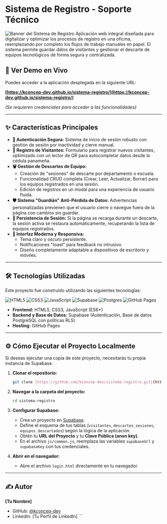 # Sistema de Registro - Soporte Técnico

![Banner del Sistema de Registro](https://i.imgur.com/link-a-tu-banner.png) Aplicación web integral diseñada para digitalizar y optimizar los procesos de registro en una oficina, reemplazando por completo los flujos de trabajo manuales en papel. El sistema permite guardar datos de visitantes y gestionar el descarte de equipos tecnológicos de forma segura y centralizada.

## 🚀 Ver Demo en Vivo

Puedes acceder a la aplicación desplegada en la siguiente URL:

**[https://kconcep-dev.github.io/sistema-registro/](https://kconcep-dev.github.io/sistema-registro/)**

*(Se requieren credenciales para acceder a las funcionalidades)*

---

## ✨ Características Principales

* **🔐 Autenticación Segura:** Sistema de inicio de sesión robusto con gestión de sesión por inactividad y cierre manual.
* **👤 Registro de Visitantes:** Formulario para registrar nuevos visitantes, optimizado con un lector de QR para autocompletar datos desde la cédula panameña.
* **🗑️ Gestión de Descartes de Equipo:**
    * Creación de "sesiones" de descarte por departamento o escuela.
    * Funcionalidad CRUD completa (Crear, Leer, Actualizar, Borrar) para los equipos registrados en una sesión.
    * Edición de registros en un modal para una experiencia de usuario fluida.
* **🛡️ Sistema "Guardián" Anti-Pérdida de Datos:** Advertencias personalizadas previenen que el usuario cierre o navegue fuera de la página con cambios sin guardar.
* **🔄 Persistencia de Sesión:** Si la página se recarga durante un descarte, la sesión activa se restaura automáticamente, recuperando la lista de equipos registrados.
* **🎨 Interfaz Moderna y Responsiva:**
    * Tema claro y oscuro persistente.
    * Notificaciones "toast" para feedback no intrusivo.
    * Diseño completamente adaptable a dispositivos de escritorio y móviles.

---

## 🛠️ Tecnologías Utilizadas

Este proyecto fue construido utilizando las siguientes tecnologías:

![HTML5](https://img.shields.io/badge/html5-%23E34F26.svg?style=for-the-badge&logo=html5&logoColor=white)
![CSS3](https://img.shields.io/badge/css3-%231572B6.svg?style=for-the-badge&logo=css3&logoColor=white)
![JavaScript](https://img.shields.io/badge/javascript-%23323330.svg?style=for-the-badge&logo=javascript&logoColor=%23F7DF1E)
![Supabase](https://img.shields.io/badge/Supabase-3ECF8E?style=for-the-badge&logo=supabase&logoColor=white)
![Postgres](https://img.shields.io/badge/postgres-%23316192.svg?style=for-the-badge&logo=postgresql&logoColor=white)
![GitHub Pages](https://img.shields.io/badge/GitHub%20Pages-222222?style=for-the-badge&logo=github&logoColor=white)

* **Frontend:** HTML5, CSS3, JavaScript (ES6+)
* **Backend y Base de Datos:** Supabase (Autenticación, Base de datos PostgreSQL con políticas RLS)
* **Hosting:** GitHub Pages

---

## ⚙️ Cómo Ejecutar el Proyecto Localmente

Si deseas ejecutar una copia de este proyecto, necesitarás tu propia instancia de Supabase.

1.  **Clonar el repositorio:**
    ```bash
    git clone [https://github.com/kconcep-dev/sistema-registro.git](https://github.com/kconcep-dev/sistema-registro.git)
    ```
2.  **Navegar a la carpeta del proyecto:**
    ```bash
    cd sistema-registro
    ```
3.  **Configurar Supabase:**
    * Crea un proyecto en [Supabase](https://supabase.com/).
    * Define el esquema de tus tablas (`visitantes`, `descartes_sesiones`, `equipos_descartados`) según la lógica de la aplicación.
    * Obtén tu **URL del Proyecto** y tu **Clave Pública (anon key)**.
    * En el archivo `js/common.js`, reemplaza las variables `supabaseUrl` y `supabaseKey` con tus credenciales.

4.  **Abrir en el navegador:**
    * Abre el archivo `login.html` directamente en tu navegador.

---

## ✍️ Autor

**[Tu Nombre]**

* GitHub: [@kconcep-dev](https://github.com/kconcep-dev)
* LinkedIn: [Tu Perfil de LinkedIn] ```